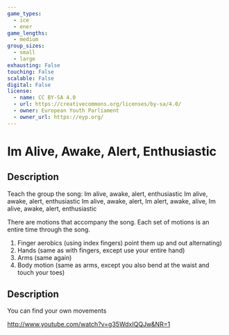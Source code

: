 ```yaml
---
game_types:
  - ice
  - ener
game_lengths:
  - medium
group_sizes:
  - small
  - large
exhausting: False
touching: False
scalable: False
digital: False
license:
  - name: CC BY-SA 4.0
  - url: https://creativecommons.org/licenses/by-sa/4.0/
  - owner: European Youth Parliament
  - owner_url: https://eyp.org/
---
```

# Im Alive, Awake, Alert, Enthusiastic

## Description
Teach the group the song: 
Im alive, awake, alert, enthusiastic 
Im alive, awake, alert, enthusiastic 
Im alive, awake, alert, 
Im alert, awake, alive, 
Im alive, awake, alert, enthusiastic 

There are motions that accompany the song. Each set of motions is an entire 
time through the song. 
1) Finger aerobics (using index fingers) point them up and out alternating) 
2) Hands (same as with fingers, except use your entire hand) 
3) Arms (same again) 
4) Body motion (same as arms, except you also bend at the waist and touch your toes)

## Description
You can find your own movements

http://www.youtube.com/watch?v=g35WdxIQQJw&NR=1
